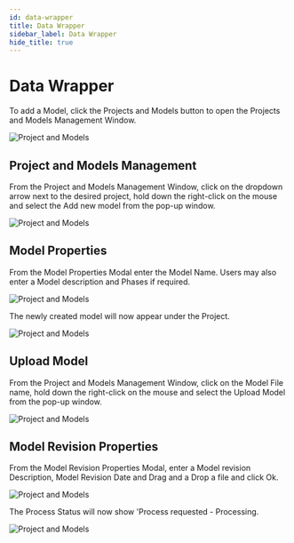 ```yaml
---
id: data-wrapper
title: Data Wrapper
sidebar_label: Data Wrapper
hide_title: true
---
```


# Data Wrapper

To add a Model, click the Projects and Models button to open the Projects and Models Management Window.

![Project and Models](/img/project-and-models.png)

## Project and Models Management

From the Project and Models Management Window, click on the dropdown arrow next to the desired project, hold down
the right-click on the mouse and select the Add new model from the pop-up window.

![Project and Models](/img/model-add.png)

## Model Properties

From the Model Properties Modal enter the Model Name. Users may also enter a Model description and Phases if required.

![Project and Models](/img/model-properties.png)

The newly created model will now appear under the Project.

![Project and Models](/img/model-new.png)

## Upload Model

From the Project and Models Management Window, click on the Model File name, hold down
the right-click on the mouse and select the Upload Model from the pop-up window.

![Project and Models](/img/model-upload.png)

## Model Revision Properties

From the Model Revision Properties Modal, enter a Model revision Description, Model Revision Date and Drag and a Drop a file and click Ok.

![Project and Models](/img/model-revision.png)

The Process Status will now show 'Process requested - Processing.

![Project and Models](/img/models-process-requested.png)
